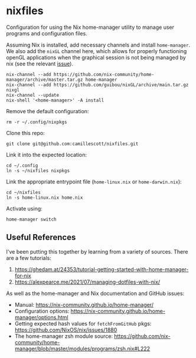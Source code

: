 # nixfiles

Configuration for using the Nix home-manager utility to manage user programs and configuration
files.

Assuming Nix is installed, add necessary channels and install `home-manager`. We also add the
`nixGL` channel here, which allows for properly functioning openGL applications when the graphical
session is not being managed by nix (see the relevant
[issue](https://github.com/nix-community/home-manager/issues/2251)).

    nix-channel --add https://github.com/nix-community/home-manager/archive/master.tar.gz home-manager
    nix-channel --add https://github.com/guibou/nixGL/archive/main.tar.gz nixgl
    nix-channel --update
    nix-shell '<home-manager>' -A install

Remove the default configuration:

    rm -r ~/.config/nixpkgs

Clone this repo:

    git clone git@github.com:camillescott/nixfiles.git

Link it into the expected location:

    cd ~/.config
    ln -s ~/nixfiles nixpkgs

Link the appropriate entrypoint file (`home-linux.nix` or `home-darwin.nix`):

    cd ~/nixfiles
    ln -s home-linux.nix home.nix

Activate using:

    home-manager switch

## Useful References

I've been putting this together by learning from a variety of sources. There are a few tutorials:

1. https://ghedam.at/24353/tutorial-getting-started-with-home-manager-for-nix
2. https://alexpearce.me/2021/07/managing-dotfiles-with-nix/

As well as the home-manager and Nix documentation and GitHub issues:

* Manual: https://nix-community.github.io/home-manager/
* Configuration options: https://nix-community.github.io/home-manager/options.html
* Getting expected hash values for `fetchFromGitHub` pkgs: https://github.com/NixOS/nix/issues/1880
* The home-manager zsh module source: https://github.com/nix-community/home-manager/blob/master/modules/programs/zsh.nix#L222
